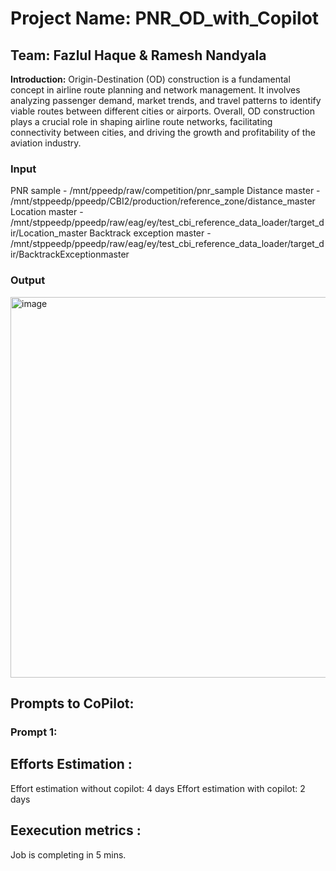 # Project Name:  PNR_OD_with_Copilot

## Team: Fazlul Haque  &   Ramesh Nandyala
  
**Introduction:**
Origin-Destination (OD) construction is a fundamental concept in airline route planning and network management. 
It involves analyzing passenger demand, market trends, and travel patterns to identify viable routes between different cities or airports.
Overall, OD construction plays a crucial role in shaping airline route networks, facilitating connectivity between cities, 
and driving the growth and profitability of the aviation industry.

### Input
PNR sample - /mnt/ppeedp/raw/competition/pnr_sample
Distance master - /mnt/stppeedp/ppeedp/CBI2/production/reference_zone/distance_master
Location master - /mnt/stppeedp/ppeedp/raw/eag/ey/test_cbi_reference_data_loader/target_dir/Location_master
Backtrack exception master - /mnt/stppeedp/ppeedp/raw/eag/ey/test_cbi_reference_data_loader/target_dir/BacktrackExceptionmaster

### Output
<img width="609" alt="image" src="https://github.com/rameshnandyala2/PNR_OD_with_Copilot/assets/170128767/480c0921-bc86-4cf1-87d1-bd1320f5064f">

## Prompts to CoPilot:
### Prompt 1:

## Efforts Estimation :
Effort estimation without copilot:  4 days 
Effort estimation with copilot:  2 days

## Eexecution metrics :
Job is completing in 5 mins.




